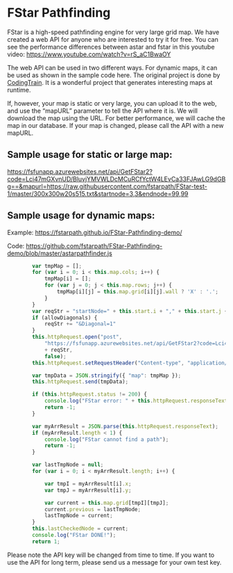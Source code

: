 # FStar Pathfinding

FStar is a high-speed pathfinding engine for very large grid map. We have created a web API for anyone who are interested to try it for free.  You can see the performance differences between astar and fstar in this youtube video: https://www.youtube.com/watch?v=rS_aC1BwaOY

The web API can be used in two different ways. For dynamic maps, it can be used as shown in the sample code here. The original project is done by <a href="https://github.com/CodingTrain/AStar">CodingTrain</a>. It is a wonderful project that generates interesting maps at runtime. 

If, however, your map is static or very large, you can upload it to the web, and use the “mapURL” parameter to tell the API where it is. We will download the map using the URL. For better performance, we will cache the map in our database. If your map is changed, please call the API with a new mapURL.

## Sample usage for static or large map:
https://fsfunapp.azurewebsites.net/api/GetFStar2?code=Lci47mGXvnUD/BluvjYMVWLDcMCuRCfYctW4LEvCa33FJAwLG9dGBg==&mapurl=https://raw.githubusercontent.com/fstarpath/FStar-test-1/master/300x300w20s515.txt&startnode=3,3&endnode=99,99




## Sample usage for dynamic maps:

Example: https://fstarpath.github.io/FStar-Pathfinding-demo/

Code: https://github.com/fstarpath/FStar-Pathfinding-demo/blob/master/astarpathfinder.js

```js
        var tmpMap = [];
        for (var i = 0; i < this.map.cols; i++) {
            tmpMap[i] = [];
            for (var j = 0; j < this.map.rows; j++) {
                tmpMap[i][j] = this.map.grid[i][j].wall ? 'X' : '.';
            }
        }
        var reqStr = "startNode=" + this.start.i + "," + this.start.j + "&endNode=" + this.end.i + "," + this.end.j;
        if (allowDiagonals) {
            reqStr += "&Diagonal=1"
        }
        this.httpRequest.open("post",
            "https://fsfunapp.azurewebsites.net/api/GetFStar2?code=Lci47mGXvnUD/BluvjYMVWLDcMCuRCfYctW4LEvCa33FJAwLG9dGBg==&"
            + reqStr, 
            false);
        this.httpRequest.setRequestHeader("Content-type", "application/json");

        var tmpData = JSON.stringify({ "map": tmpMap });
        this.httpRequest.send(tmpData);

        if (this.httpRequest.status != 200) {
            console.log("FStar error: " + this.httpRequest.responseText);
            return -1;
        }

        var myArrResult = JSON.parse(this.httpRequest.responseText);
        if (myArrResult.length < 1) {
            console.log("FStar cannot find a path");
            return -1;
        }

        var lastTmpNode = null;
        for (var i = 0; i < myArrResult.length; i++) {

            var tmpI = myArrResult[i].x;
            var tmpJ = myArrResult[i].y;

            var current = this.map.grid[tmpI][tmpJ];
            current.previous = lastTmpNode;
            lastTmpNode = current;
        }
        this.lastCheckedNode = current;
        console.log("FStar DONE!");
        return 1;
```

Please note the API key will be changed from time to time. If you want to use the API for long term, please send us a message for your own test key.



